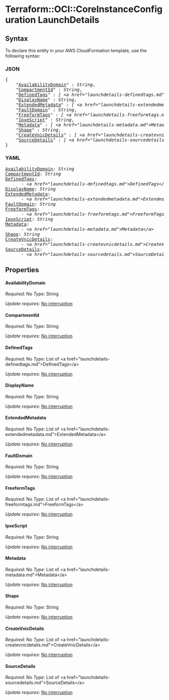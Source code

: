# Terraform::OCI::CoreInstanceConfiguration LaunchDetails

## Syntax

To declare this entity in your AWS CloudFormation template, use the following syntax:

### JSON

<pre>
{
    "<a href="#availabilitydomain" title="AvailabilityDomain">AvailabilityDomain</a>" : <i>String</i>,
    "<a href="#compartmentid" title="CompartmentId">CompartmentId</a>" : <i>String</i>,
    "<a href="#definedtags" title="DefinedTags">DefinedTags</a>" : <i>[ &lt;a href=&#34;launchdetails-definedtags.md&#34;&gt;DefinedTags&lt;/a&gt;, ... ]</i>,
    "<a href="#displayname" title="DisplayName">DisplayName</a>" : <i>String</i>,
    "<a href="#extendedmetadata" title="ExtendedMetadata">ExtendedMetadata</a>" : <i>[ &lt;a href=&#34;launchdetails-extendedmetadata.md&#34;&gt;ExtendedMetadata&lt;/a&gt;, ... ]</i>,
    "<a href="#faultdomain" title="FaultDomain">FaultDomain</a>" : <i>String</i>,
    "<a href="#freeformtags" title="FreeformTags">FreeformTags</a>" : <i>[ &lt;a href=&#34;launchdetails-freeformtags.md&#34;&gt;FreeformTags&lt;/a&gt;, ... ]</i>,
    "<a href="#ipxescript" title="IpxeScript">IpxeScript</a>" : <i>String</i>,
    "<a href="#metadata" title="Metadata">Metadata</a>" : <i>[ &lt;a href=&#34;launchdetails-metadata.md&#34;&gt;Metadata&lt;/a&gt;, ... ]</i>,
    "<a href="#shape" title="Shape">Shape</a>" : <i>String</i>,
    "<a href="#createvnicdetails" title="CreateVnicDetails">CreateVnicDetails</a>" : <i>[ &lt;a href=&#34;launchdetails-createvnicdetails.md&#34;&gt;CreateVnicDetails&lt;/a&gt;, ... ]</i>,
    "<a href="#sourcedetails" title="SourceDetails">SourceDetails</a>" : <i>[ &lt;a href=&#34;launchdetails-sourcedetails.md&#34;&gt;SourceDetails&lt;/a&gt;, ... ]</i>
}
</pre>

### YAML

<pre>
<a href="#availabilitydomain" title="AvailabilityDomain">AvailabilityDomain</a>: <i>String</i>
<a href="#compartmentid" title="CompartmentId">CompartmentId</a>: <i>String</i>
<a href="#definedtags" title="DefinedTags">DefinedTags</a>: <i>
      - &lt;a href=&#34;launchdetails-definedtags.md&#34;&gt;DefinedTags&lt;/a&gt;</i>
<a href="#displayname" title="DisplayName">DisplayName</a>: <i>String</i>
<a href="#extendedmetadata" title="ExtendedMetadata">ExtendedMetadata</a>: <i>
      - &lt;a href=&#34;launchdetails-extendedmetadata.md&#34;&gt;ExtendedMetadata&lt;/a&gt;</i>
<a href="#faultdomain" title="FaultDomain">FaultDomain</a>: <i>String</i>
<a href="#freeformtags" title="FreeformTags">FreeformTags</a>: <i>
      - &lt;a href=&#34;launchdetails-freeformtags.md&#34;&gt;FreeformTags&lt;/a&gt;</i>
<a href="#ipxescript" title="IpxeScript">IpxeScript</a>: <i>String</i>
<a href="#metadata" title="Metadata">Metadata</a>: <i>
      - &lt;a href=&#34;launchdetails-metadata.md&#34;&gt;Metadata&lt;/a&gt;</i>
<a href="#shape" title="Shape">Shape</a>: <i>String</i>
<a href="#createvnicdetails" title="CreateVnicDetails">CreateVnicDetails</a>: <i>
      - &lt;a href=&#34;launchdetails-createvnicdetails.md&#34;&gt;CreateVnicDetails&lt;/a&gt;</i>
<a href="#sourcedetails" title="SourceDetails">SourceDetails</a>: <i>
      - &lt;a href=&#34;launchdetails-sourcedetails.md&#34;&gt;SourceDetails&lt;/a&gt;</i>
</pre>

## Properties

#### AvailabilityDomain

_Required_: No
_Type_: String

_Update requires_: [No interruption](https://docs.aws.amazon.com/AWSCloudFormation/latest/UserGuide/using-cfn-updating-stacks-update-behaviors.html#update-no-interrupt)

#### CompartmentId

_Required_: No
_Type_: String

_Update requires_: [No interruption](https://docs.aws.amazon.com/AWSCloudFormation/latest/UserGuide/using-cfn-updating-stacks-update-behaviors.html#update-no-interrupt)

#### DefinedTags

_Required_: No
_Type_: List of &lt;a href=&#34;launchdetails-definedtags.md&#34;&gt;DefinedTags&lt;/a&gt;

_Update requires_: [No interruption](https://docs.aws.amazon.com/AWSCloudFormation/latest/UserGuide/using-cfn-updating-stacks-update-behaviors.html#update-no-interrupt)

#### DisplayName

_Required_: No
_Type_: String

_Update requires_: [No interruption](https://docs.aws.amazon.com/AWSCloudFormation/latest/UserGuide/using-cfn-updating-stacks-update-behaviors.html#update-no-interrupt)

#### ExtendedMetadata

_Required_: No
_Type_: List of &lt;a href=&#34;launchdetails-extendedmetadata.md&#34;&gt;ExtendedMetadata&lt;/a&gt;

_Update requires_: [No interruption](https://docs.aws.amazon.com/AWSCloudFormation/latest/UserGuide/using-cfn-updating-stacks-update-behaviors.html#update-no-interrupt)

#### FaultDomain

_Required_: No
_Type_: String

_Update requires_: [No interruption](https://docs.aws.amazon.com/AWSCloudFormation/latest/UserGuide/using-cfn-updating-stacks-update-behaviors.html#update-no-interrupt)

#### FreeformTags

_Required_: No
_Type_: List of &lt;a href=&#34;launchdetails-freeformtags.md&#34;&gt;FreeformTags&lt;/a&gt;

_Update requires_: [No interruption](https://docs.aws.amazon.com/AWSCloudFormation/latest/UserGuide/using-cfn-updating-stacks-update-behaviors.html#update-no-interrupt)

#### IpxeScript

_Required_: No
_Type_: String

_Update requires_: [No interruption](https://docs.aws.amazon.com/AWSCloudFormation/latest/UserGuide/using-cfn-updating-stacks-update-behaviors.html#update-no-interrupt)

#### Metadata

_Required_: No
_Type_: List of &lt;a href=&#34;launchdetails-metadata.md&#34;&gt;Metadata&lt;/a&gt;

_Update requires_: [No interruption](https://docs.aws.amazon.com/AWSCloudFormation/latest/UserGuide/using-cfn-updating-stacks-update-behaviors.html#update-no-interrupt)

#### Shape

_Required_: No
_Type_: String

_Update requires_: [No interruption](https://docs.aws.amazon.com/AWSCloudFormation/latest/UserGuide/using-cfn-updating-stacks-update-behaviors.html#update-no-interrupt)

#### CreateVnicDetails

_Required_: No
_Type_: List of &lt;a href=&#34;launchdetails-createvnicdetails.md&#34;&gt;CreateVnicDetails&lt;/a&gt;

_Update requires_: [No interruption](https://docs.aws.amazon.com/AWSCloudFormation/latest/UserGuide/using-cfn-updating-stacks-update-behaviors.html#update-no-interrupt)

#### SourceDetails

_Required_: No
_Type_: List of &lt;a href=&#34;launchdetails-sourcedetails.md&#34;&gt;SourceDetails&lt;/a&gt;

_Update requires_: [No interruption](https://docs.aws.amazon.com/AWSCloudFormation/latest/UserGuide/using-cfn-updating-stacks-update-behaviors.html#update-no-interrupt)

